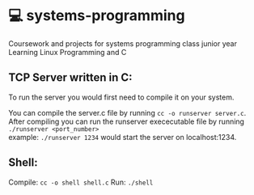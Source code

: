 # :computer: systems-programming
Coursework and projects for systems programming class junior year  
Learning Linux Programming and C  

## TCP Server written in C:
To run the server you would first need to compile it on your system.  

You can compile the server.c file by running `cc -o runserver server.c`.   
After compiling you can run the runserver exececutable file by running `./runserver <port_number>`  
example: `./runserver 1234` would start the server on localhost:1234. 


## Shell:  
Compile: `cc -o shell shell.c`
Run: `./shell`

